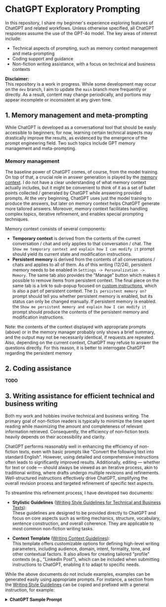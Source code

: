 # ChatGPT Exploratory Prompting

In this repository, I share my beginner's experience exploring features of ChatGPT and related workflows. Unless otherwise specified, all ChatGPT responses assume the use of the GPT-4o model. The key areas of interest include:

- Technical aspects of prompting, such as memory context management and meta-prompting
- Coding support and guidance
- Non-fiction writing assistance, with a focus on technical and business contexts

**Disclaimer:**  
This repository is a work in progress. While some development may occur on the `dev` branch, I aim to update the `main` branch more frequently or directly. As a result, content may change periodically, and portions may appear incomplete or inconsistent at any given time.

## 1. Memory management and meta-prompting

While ChatGPT is developed as a conversational tool that should be easily accessible to beginners, for now, learning certain technical aspects may drastically improve the results, as evidenced by the emergence of the prompt engineering field. Two such topics include GPT memory management and meta-prompting.

### Memory management

The baseline power of ChatGPT comes, of course, from the model training. On top of that, a crucial role in answer generation is played by the [memory context](https://help.openai.com/en/collections/8471548-memory). I do not have a clear understanding of what memory context actually includes, but it might be convenient to think of it as a set of bullet points collected / generated by ChatGPT while answering provided prompts. At the very beginning, ChatGPT uses just the model training to produce the answers, but later on memory context helps ChatGPT generate more tailored answers. Moreover, memory context facilitates handling complex topics, iterative refinement, and enables special prompting techniques.

Memory context consists of several components:
- **Temporary context** is derived from the contents of the current conversation / chat and only applies to that conversation / chat.
  The `Show me temporary context and explain how I can modify it` prompt should yield its current state and modification instructions.
- **Persistent memory** is derived from the contents of all conversations / chats and applies to all of them.
  As of this writing (12/24), persistent memory needs to be enabled in `Settings -> Personalization -> Memory`.  The same tab also provides the "Manage" button which makes it possible to remove items from persistent context. The final piece on the same tab is a link to sub-popup focused on [custom instructions](https://help.openai.com/en/articles/8096356-custom-instructions-for-chatgpt), which is also a part of persistent context.
  The `Is persistent memory on?` prompt should tell you whether persistent memory is enabled, but its status can only be changed manually. If persistent memory is enabled. the `Show me persistent memory and explain how I can modify it` prompt should produce the contents of the persistent memory and modification instructions.

Note: the contents of the context displayed with appropriate prompts (above) or in the memory manager probably only shows a brief summary, and the output may not be necessarily identical, if requests are repeated. Also, depending on the current context, ChatGPT may refuse to answer the questions directly. For this reason, it is better to interrogate ChatGPT regarding the persistent memory



## 2. Coding assistance

**TODO**

## 3. Writing assistance for efficient technical and business writing

Both my work and hobbies involve technical and business writing. The primary goal of non-fiction readers is typically to minimize the time spent reading while maximizing the amount and completeness of relevant information retrieved. Consequently, the efficiency of non-fiction texts heavily depends on their accessibility and clarity.  

ChatGPT performs reasonably well in enhancing the efficiency of non-fiction texts, even with basic prompts like "Convert the following text into standard English". However, using detailed and comprehensive instructions often leads to significantly improved results. Additionally, editing — whether for text or code — should always be viewed as an iterative process, akin to traditional writing, where drafts undergo multiple revisions and refinements. Well-structured instructions effectively drive ChatGPT, simplifying the overall revision process and targeted refinement of specific text aspects.

To streamline this refinement process, I have developed two documents:

- **Stylistic Guidelines** ([Writing Style Guidelines for Technical and Business Texts][WritingStyleGuidelines]):  
    These guidelines are designed to be provided directly to ChatGPT and focus on core aspects such as writing mechanics, structure, vocabulary, sentence construction, and overall coherence. They are applicable to most common non-fiction writing tasks.
    
- **Context Template** ([Writing Context Guidelines][WritingContext]):  
    This template offers customizable options for defining high-level writing parameters, including audience, domain, intent, formality, tone, and other contextual factors. It also allows for creating tailored "profile" contexts (e.g., "LinkedIn Post"), which can be included when submitting instructions to ChatGPT, enabling it to adapt to specific needs.    

While the above documents do not include examples, examples can be generated easily using appropriate prompts. For instance, a section from the [Writing Style Guidelines][WritingStyleGuidelines] can be copied and prefixed with a general instruction, for example:

<details>
<summary><b>ChatGPT Sample Prompt</b></summary>

```
I have a section from the writing style guidelines and need
three defective examples for each bullet point, along with
their corresponding corrected versions.

Structure lists and series with clear, parallel elements:
- Parallel Structure:  
    Ensure parallelism in:  
    - Lists and series  
    - Coordinating conjunctions (e.g., and, but, or)  
    - Correlative conjunctions (e.g., either...or, neither...nor)  
    - Comparisons (e.g., more than, as...as)  
    - Infinitive phrases (e.g., to increase, to improve)  
    - Gerund phrases (e.g., filing, answering)  
    - Verb tense within series  
    - Clauses within sentences
```
</details>








<!--
While ChatGPT is developed as a conversational tool that should be easily accessible to beginners, learning certain technical aspects may drastically improve the results, as evidenced by the emergence of the prompt engineering field.

Divide and conquer
Iterative focused refinement
Technical aspects for tailoring answers

Graphics analysis: vector or raster - interpret serialized file by comparing with graphical representation?
-->


<!-- References -->

[WritingStyleGuidelines]: https://raw.githubusercontent.com/pchemguy/ChatGPTPromptEngineering/refs/heads/main/Writing/WritingStyleGuidelines.md
[WritingContext]: https://raw.githubusercontent.com/pchemguy/ChatGPTPromptEngineering/refs/heads/main/Writing/WritingContext.md
[ChatGPT_Interaction_QnA]:https://github.com/pchemguy/ChatGPTExploratoryPrompting/blob/main/ChatGPT_Interaction_QnA.md
